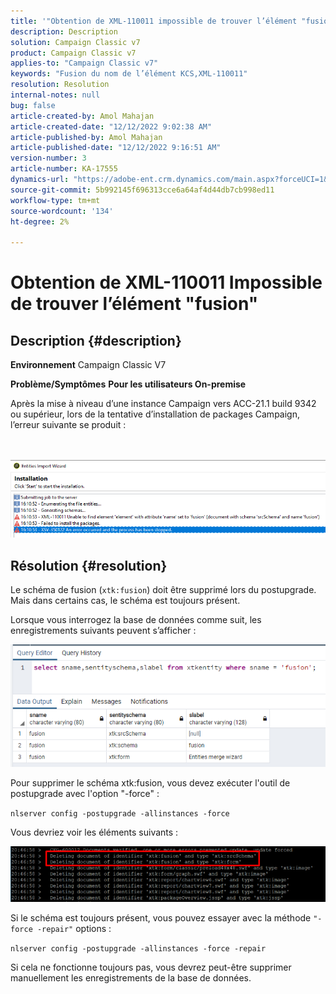 ```yaml
---
title: '"Obtention de XML-110011 impossible de trouver l’élément "fusion""'
description: Description
solution: Campaign Classic v7
product: Campaign Classic v7
applies-to: "Campaign Classic v7"
keywords: "Fusion du nom de l’élément KCS,XML-110011"
resolution: Resolution
internal-notes: null
bug: false
article-created-by: Amol Mahajan
article-created-date: "12/12/2022 9:02:38 AM"
article-published-by: Amol Mahajan
article-published-date: "12/12/2022 9:16:51 AM"
version-number: 3
article-number: KA-17555
dynamics-url: "https://adobe-ent.crm.dynamics.com/main.aspx?forceUCI=1&pagetype=entityrecord&etn=knowledgearticle&id=bdb328b3-fb79-ed11-81ac-6045bd0063aa"
source-git-commit: 5b992145f696313cce6a64af4d44db7cb998ed11
workflow-type: tm+mt
source-wordcount: '134'
ht-degree: 2%

---
```


# Obtention de XML-110011 Impossible de trouver l’élément &quot;fusion&quot;

## Description {#description}

<b>Environnement</b>
Campaign Classic V7


<b>Problème/Symptômes</b>
<b>Pour les utilisateurs On-premise</b>

Après la mise à niveau d’une instance Campaign vers ACC-21.1 build 9342 ou supérieur, lors de la tentative d’installation de packages Campaign, l’erreur suivante se produit :


<br><br>![](assets/___bfb328b3-fb79-ed11-81ac-6045bd0063aa___.png)<br>

## Résolution {#resolution}


Le schéma de fusion (`xtk:fusion`) doit être supprimé lors du postupgrade. Mais dans certains cas, le schéma est toujours présent.

Lorsque vous interrogez la base de données comme suit, les enregistrements suivants peuvent s’afficher :

![](assets/5cf5ba8b-f838-ec11-b6e6-000d3a348885.png)

Pour supprimer le schéma xtk:fusion, vous devez exécuter l&#39;outil de postupgrade avec l&#39;option &quot;-force&quot; :

`nlserver config -postupgrade -allinstances -force`

Vous devriez voir les éléments suivants :

![](assets/406e7298-f938-ec11-b6e6-000d3a348885.png)

Si le schéma est toujours présent, vous pouvez essayer avec la méthode `"-force -repair"` options :

`nlserver config -postupgrade -allinstances -force -repair`

Si cela ne fonctionne toujours pas, vous devrez peut-être supprimer manuellement les enregistrements de la base de données.
